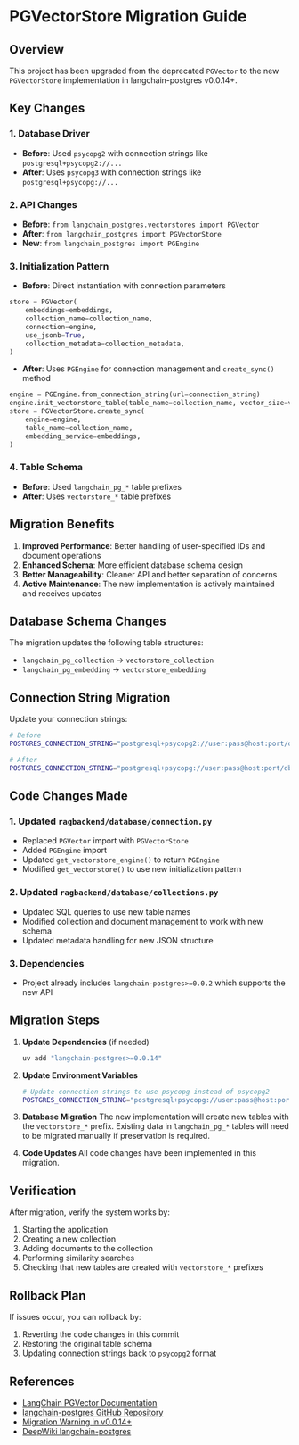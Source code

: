 # PGVectorStore Migration Guide

## Overview

This project has been upgraded from the deprecated `PGVector` to the new `PGVectorStore` implementation in langchain-postgres v0.0.14+.

## Key Changes

### 1. Database Driver
- **Before**: Used `psycopg2` with connection strings like `postgresql+psycopg2://...`
- **After**: Uses `psycopg3` with connection strings like `postgresql+psycopg://...`

### 2. API Changes
- **Before**: `from langchain_postgres.vectorstores import PGVector`
- **After**: `from langchain_postgres import PGVectorStore`
- **New**: `from langchain_postgres import PGEngine`

### 3. Initialization Pattern
- **Before**: Direct instantiation with connection parameters
```python
store = PGVector(
    embeddings=embeddings,
    collection_name=collection_name,
    connection=engine,
    use_jsonb=True,
    collection_metadata=collection_metadata,
)
```

- **After**: Uses `PGEngine` for connection management and `create_sync()` method
```python
engine = PGEngine.from_connection_string(url=connection_string)
engine.init_vectorstore_table(table_name=collection_name, vector_size=vector_size)
store = PGVectorStore.create_sync(
    engine=engine,
    table_name=collection_name,
    embedding_service=embeddings,
)
```

### 4. Table Schema
- **Before**: Used `langchain_pg_*` table prefixes
- **After**: Uses `vectorstore_*` table prefixes

## Migration Benefits

1. **Improved Performance**: Better handling of user-specified IDs and document operations
2. **Enhanced Schema**: More efficient database schema design
3. **Better Manageability**: Cleaner API and better separation of concerns
4. **Active Maintenance**: The new implementation is actively maintained and receives updates

## Database Schema Changes

The migration updates the following table structures:
- `langchain_pg_collection` → `vectorstore_collection`
- `langchain_pg_embedding` → `vectorstore_embedding`

## Connection String Migration

Update your connection strings:
```bash
# Before
POSTGRES_CONNECTION_STRING="postgresql+psycopg2://user:pass@host:port/db"

# After  
POSTGRES_CONNECTION_STRING="postgresql+psycopg://user:pass@host:port/db"
```

## Code Changes Made

### 1. Updated `ragbackend/database/connection.py`
- Replaced `PGVector` import with `PGVectorStore`
- Added `PGEngine` import
- Updated `get_vectorstore_engine()` to return `PGEngine`
- Modified `get_vectorstore()` to use new initialization pattern

### 2. Updated `ragbackend/database/collections.py`
- Updated SQL queries to use new table names
- Modified collection and document management to work with new schema
- Updated metadata handling for new JSON structure

### 3. Dependencies
- Project already includes `langchain-postgres>=0.0.2` which supports the new API

## Migration Steps

1. **Update Dependencies** (if needed)
   ```bash
   uv add "langchain-postgres>=0.0.14"
   ```

2. **Update Environment Variables**
   ```bash
   # Update connection strings to use psycopg instead of psycopg2
   POSTGRES_CONNECTION_STRING="postgresql+psycopg://user:pass@host:port/db"
   ```

3. **Database Migration**
   The new implementation will create new tables with the `vectorstore_*` prefix. 
   Existing data in `langchain_pg_*` tables will need to be migrated manually if preservation is required.

4. **Code Updates**
   All code changes have been implemented in this migration.

## Verification

After migration, verify the system works by:
1. Starting the application
2. Creating a new collection
3. Adding documents to the collection
4. Performing similarity searches
5. Checking that new tables are created with `vectorstore_*` prefixes

## Rollback Plan

If issues occur, you can rollback by:
1. Reverting the code changes in this commit
2. Restoring the original table schema
3. Updating connection strings back to `psycopg2` format

## References

- [LangChain PGVector Documentation](https://python.langchain.com/docs/integrations/vectorstores/pgvector/)
- [langchain-postgres GitHub Repository](https://github.com/langchain-ai/langchain-postgres)
- [Migration Warning in v0.0.14+](https://python.langchain.com/docs/integrations/vectorstores/pgvector/)
- [DeepWiki langchain-postgres](https://deepwiki.com/langchain-ai/langchain-postgres) 